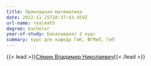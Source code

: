 ```yaml
---
title: Прикладная математика
date: 2022-11-25T18:37:43.459Z
url-name: realmath
degree: bachelor
year-of-study: Бакалавриат 2 курс
summary: курс для кафедр ГиК, ФГМиЛ, ГиП
---
```

{{< lead >}}[Сёмин Владимир Николаевич](../../../about/staff/semin){{< /lead >}}